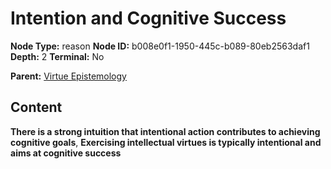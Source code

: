 # Intention and Cognitive Success

**Node Type:** reason
**Node ID:** b008e0f1-1950-445c-b089-80eb2563daf1
**Depth:** 2
**Terminal:** No

**Parent:** [Virtue Epistemology](virtue-epistemology.md)

## Content

**There is a strong intuition that intentional action contributes to achieving cognitive goals**, **Exercising intellectual virtues is typically intentional and aims at cognitive success**
